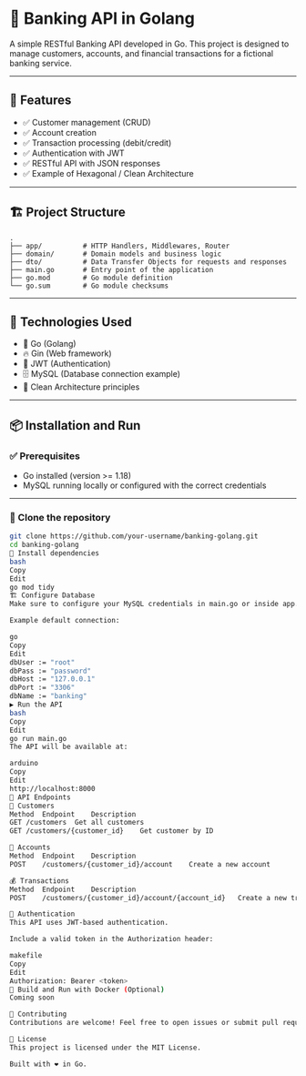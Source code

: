 # 🏦 Banking API in Golang

A simple RESTful Banking API developed in Go. This project is designed to manage customers, accounts, and financial transactions for a fictional banking service.

---

## 🚀 Features

- ✅ Customer management (CRUD)
- ✅ Account creation
- ✅ Transaction processing (debit/credit)
- ✅ Authentication with JWT
- ✅ RESTful API with JSON responses
- ✅ Example of Hexagonal / Clean Architecture

---

## 🏗️ Project Structure

```plaintext
.
├── app/          # HTTP Handlers, Middlewares, Router
├── domain/       # Domain models and business logic
├── dto/          # Data Transfer Objects for requests and responses
├── main.go       # Entry point of the application
├── go.mod        # Go module definition
└── go.sum        # Go module checksums
```

---

## 🔧 Technologies Used

- 🐹 Go (Golang)
- 🔥 Gin (Web framework)
- 🔐 JWT (Authentication)
- 🗄️ MySQL (Database connection example)
- 🧠 Clean Architecture principles

---

## 📦 Installation and Run

### ✅ Prerequisites

- Go installed (version >= 1.18)
- MySQL running locally or configured with the correct credentials

---

### 🚀 Clone the repository

```bash
git clone https://github.com/your-username/banking-golang.git
cd banking-golang
🔗 Install dependencies
bash
Copy
Edit
go mod tidy
🏗️ Configure Database
Make sure to configure your MySQL credentials in main.go or inside app.go where the DB connection is set.

Example default connection:

go
Copy
Edit
dbUser := "root"
dbPass := "password"
dbHost := "127.0.0.1"
dbPort := "3306"
dbName := "banking"
▶️ Run the API
bash
Copy
Edit
go run main.go
The API will be available at:

arduino
Copy
Edit
http://localhost:8000
📑 API Endpoints
👥 Customers
Method	Endpoint	Description
GET	/customers	Get all customers
GET	/customers/{customer_id}	Get customer by ID

🏦 Accounts
Method	Endpoint	Description
POST	/customers/{customer_id}/account	Create a new account

💰 Transactions
Method	Endpoint	Description
POST	/customers/{customer_id}/account/{account_id}	Create a new transaction

🔐 Authentication
This API uses JWT-based authentication.

Include a valid token in the Authorization header:

makefile
Copy
Edit
Authorization: Bearer <token>
🐳 Build and Run with Docker (Optional)
Coming soon

🤝 Contributing
Contributions are welcome! Feel free to open issues or submit pull requests.

📜 License
This project is licensed under the MIT License.

Built with ❤️ in Go.
